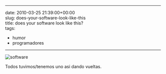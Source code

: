 
---
date: 2010-03-25 21:39:00+00:00  
slug: does-your-software-look-like-this  
title: does your software look like this?  
tags:  
- humor  
- programadores  

---
  
![software](http://i.imgur.com/yzVW1.jpg)  
  
Todos tuvimos/tenemos uno asi dando vueltas.  
